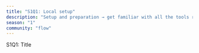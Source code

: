 ```yaml
---
title: "S1Q1: Local setup"
description: "Setup and preparation → get familiar with all the tools required to build a web3 app"
season: "1"
community: "flow"
---
```

S1Q1: Title
